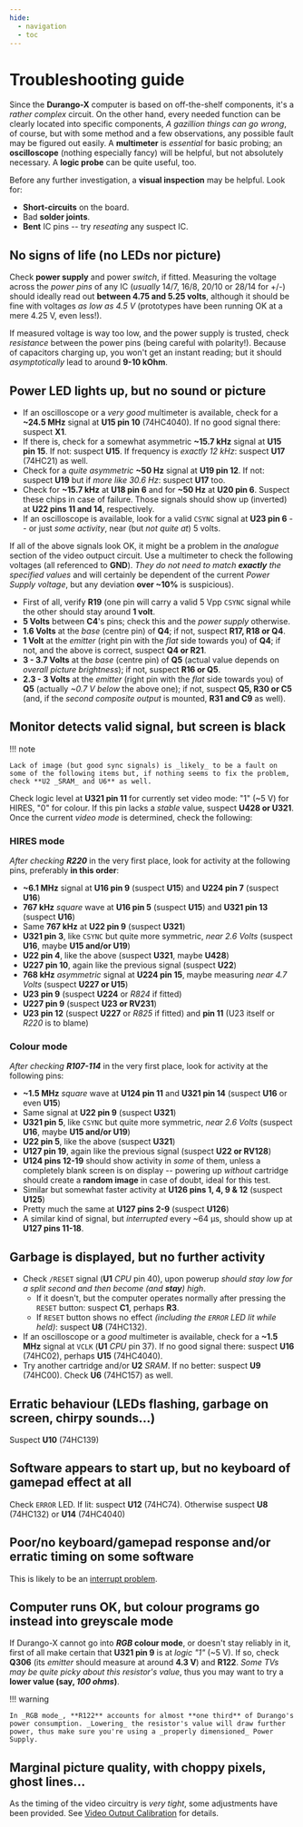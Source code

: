 ```yaml
---
hide:
  - navigation
  - toc
---
```

# Troubleshooting guide

Since the **Durango-X** computer is based on off-the-shelf components, it's a _rather complex_ circuit.
On the other hand, every needed function can be clearly located into specific components, _A gazillion things can go wrong_,
of course, but with some method and a few observations, any possible fault may be figured out easily. A **multimeter** is
_essential_ for basic probing; an **oscilloscope** (nothing especially fancy) will be helpful, but not absolutely necessary.
A **logic probe** can be quite useful, too.

Before any further investigation, a **visual inspection** may be helpful. Look for:

* **Short-circuits** on the board.
* Bad **solder joints**.
* **Bent** IC pins -- try _reseating_ any suspect IC.
 
## No signs of life (no LEDs nor picture)

Check **power supply** and power _switch_, if fitted. Measuring the voltage across the _power pins_ of any IC (_usually_ 14/7,
16/8, 20/10 or 28/14 for +/-) should ideally read out **between 4.75 and 5.25 volts**, although it should be fine with voltages
_as low as 4.5 V_ (prototypes have been running OK at a mere 4.25 V, even less!).

If measured voltage is way too low, and the power supply is trusted, check _resistance_ between the power pins (being careful with polarity!). Because of capacitors charging up, you won't get an instant reading; but it should _asymptotically_ lead to around **9-10 kOhm**.

## Power LED lights up, but no sound or picture

* If an oscilloscope or a _very good_ multimeter is available, check for a **~24.5 MHz** signal at **U15 pin 10** (74HC4040). If no good signal there: suspect **X1**.
* If there is, check for a somewhat asymmetric **~15.7 kHz** signal at **U15 pin 15**. If not: suspect **U15**. If frequency is _exactly 12 kHz_: suspect **U17** (74HC21) as well.
* Check for a _quite asymmetric_ **~50 Hz** signal at **U19 pin 12**. If not: suspect **U19** but if _more like 30.6 Hz_: suspect **U17** too.
* Check for **~15.7 kHz** at **U18 pin 6** and for **~50 Hz** at **U20 pin 6**. Suspect these chips in case of failure. Those signals should show up (inverted) at **U22 pins 11 and 14**, respectively.
* If an oscilloscope is available, look for a valid `CSYNC` signal at **U23 pin 6** -- or just _some activity_, near (but _not quite at_) 5 volts.

If all of the above signals look OK, it might be a problem in the _analogue_ section of the video outpuct circuit. Use a multimeter to check the following voltages (all referenced to **GND**). _They do not need to match **exactly** the specified values_ and will certainly be dependent of the current _Power Supply voltage_, but any deviation **over ~10%** is suspicious).

* First of all, verify **R19** (one pin will carry a valid 5 Vpp `CSYNC` signal while the other should stay around **1 volt**.
* **5 Volts** between **C4**'s pins; check this and the _power supply_ otherwise.
* **1.6 Volts** at the _base_ (centre pin) of **Q4**; if not, suspect **R17, R18 or Q4**.
* **1 Volt** at the _emitter_ (right pin with the _flat_ side towards you) of **Q4**; if not, and the above is correct, suspect **Q4 or R21**.
* **3 - 3.7 Volts** at the _base_ (centre pin) of **Q5** (actual value depends on _overall picture brightness_); if not, suspect **R16 or Q5**.
* **2.3 - 3 Volts** at the _emitter_ (right pin with the _flat_ side towards you) of **Q5** (actually _~0.7 V below_ the above one); if not, suspect **Q5, R30 or C5** (and, if the _second composite output_ is mounted, **R31 and C9** as well).

## Monitor detects valid signal, but screen is black

!!! note

	Lack of image (but good sync signals) is _likely_ to be a fault on some of the following items but, if nothing seems to fix the problem, check **U2 _SRAM_ and U6** as well.
	
Check logic level at **U321 pin 11** for currently set video mode: "1" (~5 V) for HIRES, "0" for colour. If this pin lacks a _stable_ value, suspect **U428 or U321**. Once the current _video mode_ is determined, check the following:

### HIRES mode

_After checking **R220**_ in the very first place, look for activity at the following pins, preferably **in this order**:

* **~6.1 MHz** signal at **U16 pin 9** (suspect **U15**) and **U224 pin 7** (suspect **U16**)
* **767 kHz** _square_ wave at **U16 pin 5** (suspect **U15**) and **U321 pin 13** (suspect **U16**)
* Same **767 kHz** at **U22 pin 9** (suspect **U321**)
* **U321 pin 3**, like `CSYNC` but quite more symmetric, _near 2.6 Volts_ (suspect **U16**, maybe **U15 and/or U19**)
* **U22 pin 4**, like the above (suspect **U321**, maybe **U428**)
* **U227 pin 10**, again like the previous signal (suspect **U22**)
* **768 kHz** _asymmetric_ signal at **U224 pin 15**, maybe measuring _near 4.7 Volts_ (suspect **U227 or U15**)
* **U23 pin 9** (suspect **U224** or _R824_ if fitted)
* **U227 pin 9** (suspect **U23 or RV231**)
* **U23 pin 12** (suspect **U227** or _R825_ if fitted) and **pin 11** (U23 itself or _R220_ is to blame)

### Colour mode

_After checking **R107-114**_ in the very first place, look for activity at the following pins:

* **~1.5 MHz** _square_ wave at **U124 pin 11** and **U321 pin 14** (suspect **U16** or even **U15**)
* Same signal at **U22 pin 9** (suspect **U321**)
* **U321 pin 5**, like `CSYNC` but quite more symmetric, _near 2.6 Volts_ (suspect **U16**, maybe **U15 and/or U19**)
* **U22 pin 5**, like the above (suspect **U321**)
* **U127 pin 19**, again like the previous signal (suspect **U22 or RV128**)
* **U124 pins 12-19** should show activity in _some_ of them, unless a completely blank screen is on display -- powering up _without_ cartridge should create a **random image** in case of doubt, ideal for this test.
* Similar but somewhat faster activity at **U126 pins 1, 4, 9 & 12** (suspect **U125**)
* Pretty much the same at **U127 pins 2-9** (suspect **U126**)
* A similar kind of signal, but _interrupted_ every ~64 µs, should show up at **U127 pins 11-18**.

## Garbage is displayed, but no further activity

* Check `/RESET` signal (**U1** _CPU_ pin 40), upon powerup _should stay low for a split second and then become (and **stay**) high_.
	* If it doesn't, but the computer operates normally after pressing the `RESET` button: suspect **C1**, perhaps **R3**.
	* If `RESET` button shows no effect _(including the `ERROR` LED lit while held)_: suspect **U8** (74HC132).
* If an oscilloscope or a _good_ multimeter is available, check for a **~1.5 MHz** signal at `VCLK` (**U1** _CPU_ pin 37). If no good signal there: suspect  **U16** (74HC02), perhaps **U15** (74HC4040).
* Try another cartridge and/or **U2** _SRAM_. If no better: suspect **U9** (74HC00). Check **U6** (74HC157) as well.

## Erratic behaviour (LEDs flashing, garbage on screen, chirpy sounds...)

Suspect **U10** (74HC139)

## Software appears to start up, but no keyboard of gamepad effect at all

Check `ERROR` LED. If lit: suspect **U12** (74HC74). Otherwise suspect **U8** (74HC132) or **U14** (74HC4040)

## Poor/no keyboard/gamepad response and/or erratic timing on some software

This is likely to be an [interrupt problem](hardware/irq.md).

## Computer runs OK, but colour programs go instead into greyscale mode

If Durango-X cannot go into **_RGB_ colour mode**, or doesn't stay reliably in it, first of all make certain that **U321 pin 9** is at _logic "1"_ (~5 V). If so, check **Q306** (its _emitter_ should measure at around **4.3 V**) and **R122**. _Some TVs may be quite picky about this resistor's value_, thus you may want to try a **lower value (say, _100 ohms_)**.

!!! warning

	In _RGB mode_, **R122** accounts for almost **one third** of Durango's power consumption. _Lowering_ the resistor's value will draw further power, thus make sure you're using a _properly dimensioned_ Power Supply.

## Marginal picture quality, with choppy pixels, ghost lines...

As the timing of the video circuitry is _very tight_, some adjustments have been provided. See [Video Output Calibration](software/vdu_calib.md) for details.
